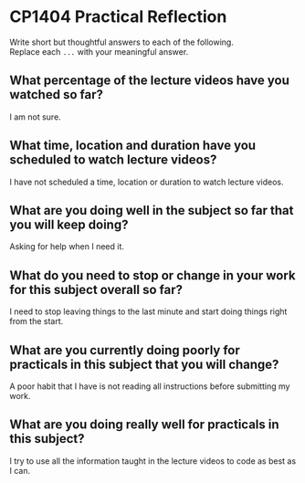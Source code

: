 # CP1404 Practical Reflection

Write short but thoughtful answers to each of the following.  
Replace each `...` with your meaningful answer.

## What percentage of the lecture videos have you watched so far?

I am not sure.

## What time, location and duration have you scheduled to watch lecture videos?

I have not scheduled a time, location or duration to watch lecture videos.

## What are you doing well in the subject so far that you will keep doing?

Asking for help when I need it.

## What do you need to stop or change in your work for this subject overall so far?

I need to stop leaving things to the last minute and start doing things right from the start.

## What are you currently doing poorly for practicals in this subject that you will change?

A poor habit that I have is not reading all instructions before submitting my work.

## What are you doing really well for practicals in this subject?

I try to use all the information taught in the lecture videos to code as best as I can.
